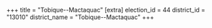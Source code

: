 +++
title = "Tobique--Mactaquac"
[extra]
election_id = 44
district_id = "13010"
district_name = "Tobique--Mactaquac"
+++
